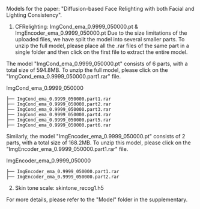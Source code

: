 Models for the paper: "Diffusion-based Face Relighting with both Facial and Lighting Consistency".

1. CFRelighting: ImgCond_ema_0.9999_050000.pt & ImgEncoder_ema_0.9999_050000.pt
Due to the size limitations of the uploaded files, we have split the model into several smaller parts. To unzip the full model, please place all the .rar files of the same part in a single folder and then click on the first file to extract the entire model.

The model "ImgCond_ema_0.9999_050000.pt" consists of 6 parts, with a total size of 594.8MB. To unzip the full model, please click on the "ImgCond_ema_0.9999_050000.part1.rar" file.

ImgCond_ema_0.9999_050000

    ├── ImgCond_ema_0.9999_050000.part1.rar                   
    ├── ImgCond_ema_0.9999_050000.part2.rar                               
    ├── ImgCond_ema_0.9999_050000.part3.rar                              
    ├── ImgCond_ema_0.9999_050000.part4.rar                
    ├── ImgCond_ema_0.9999_050000.part5.rar                          
    ├── ImgCond_ema_0.9999_050000.part6.rar                               

Similarly, the model "ImgEncoder_ema_0.9999_050000.pt" consists of 2 parts, with a total size of 168.2MB. To unzip this model, please click on the "ImgEncoder_ema_0.9999_050000.part1.rar" file.

ImgEncoder_ema_0.9999_050000

    ├── ImgEncoder_ema_0.9999_050000.part1.rar                   
    ├── ImgEncoder_ema_0.9999_050000.part2.rar 


2. Skin tone scale: skintone_recog1.h5

For more details, please refer to the "Model" folder in the supplementary.

